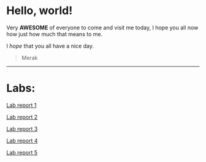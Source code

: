 # Hello, world!

Very **AWESOME** of everyone to come and visit me today, I hope you all now how just how much that means to me.

I *hope* that you all have a nice day.

> Merak

---

# Labs:

[Lab report 1](/cse15l-lab-reports/labs/lab-report-1-week-0.html)

[Lab report 2](/cse15l-lab-reports/labs/lab-report-2-week-1.html)

[Lab report 3](/cse15l-lab-reports/labs/lab-report-3-week-3.html)

[Lab report 4](/cse15l-lab-reports/labs/lab-report-4-week-5.html)

[Lab report 5](/cse15l-lab-reports/labs/lab-report-5-week-7.html)